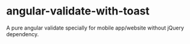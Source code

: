 # angular-validate-with-toast
A pure angular validate specially for mobile app/website without jQuery dependency. 

